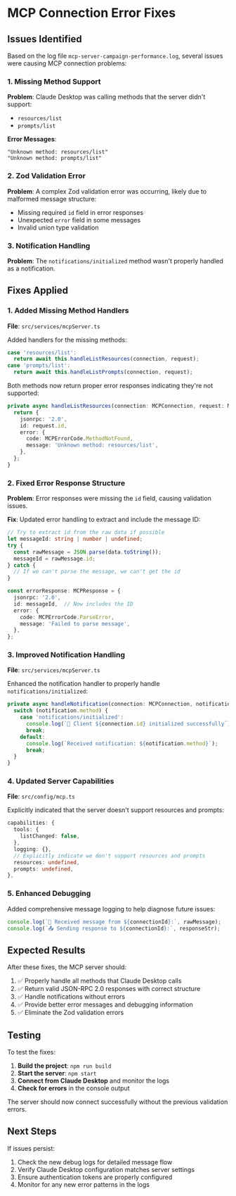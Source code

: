 # MCP Connection Error Fixes

## Issues Identified

Based on the log file `mcp-server-campaign-performance.log`, several issues were causing MCP connection problems:

### 1. Missing Method Support
**Problem**: Claude Desktop was calling methods that the server didn't support:
- `resources/list` 
- `prompts/list`

**Error Messages**:
```
"Unknown method: resources/list"
"Unknown method: prompts/list"
```

### 2. Zod Validation Error
**Problem**: A complex Zod validation error was occurring, likely due to malformed message structure:
- Missing required `id` field in error responses
- Unexpected `error` field in some messages
- Invalid union type validation

### 3. Notification Handling
**Problem**: The `notifications/initialized` method wasn't properly handled as a notification.

## Fixes Applied

### 1. Added Missing Method Handlers

**File**: `src/services/mcpServer.ts`

Added handlers for the missing methods:

```typescript
case 'resources/list':
  return await this.handleListResources(connection, request);
case 'prompts/list':
  return await this.handleListPrompts(connection, request);
```

Both methods now return proper error responses indicating they're not supported:

```typescript
private async handleListResources(connection: MCPConnection, request: MCPRequest): Promise<MCPResponse> {
  return {
    jsonrpc: '2.0',
    id: request.id,
    error: {
      code: MCPErrorCode.MethodNotFound,
      message: 'Unknown method: resources/list',
    },
  };
}
```

### 2. Fixed Error Response Structure

**Problem**: Error responses were missing the `id` field, causing validation issues.

**Fix**: Updated error handling to extract and include the message ID:

```typescript
// Try to extract id from the raw data if possible
let messageId: string | number | undefined;
try {
  const rawMessage = JSON.parse(data.toString());
  messageId = rawMessage.id;
} catch {
  // If we can't parse the message, we can't get the id
}

const errorResponse: MCPResponse = {
  jsonrpc: '2.0',
  id: messageId,  // Now includes the ID
  error: {
    code: MCPErrorCode.ParseError,
    message: 'Failed to parse message',
  },
};
```

### 3. Improved Notification Handling

**File**: `src/services/mcpServer.ts`

Enhanced the notification handler to properly handle `notifications/initialized`:

```typescript
private async handleNotification(connection: MCPConnection, notification: MCPNotification): Promise<void> {
  switch (notification.method) {
    case 'notifications/initialized':
      console.log(`🔗 Client ${connection.id} initialized successfully`);
      break;
    default:
      console.log(`Received notification: ${notification.method}`);
      break;
  }
}
```

### 4. Updated Server Capabilities

**File**: `src/config/mcp.ts`

Explicitly indicated that the server doesn't support resources and prompts:

```typescript
capabilities: {
  tools: {
    listChanged: false,
  },
  logging: {},
  // Explicitly indicate we don't support resources and prompts
  resources: undefined,
  prompts: undefined,
},
```

### 5. Enhanced Debugging

Added comprehensive message logging to help diagnose future issues:

```typescript
console.log(`📨 Received message from ${connectionId}:`, rawMessage);
console.log(`📤 Sending response to ${connectionId}:`, responseStr);
```

## Expected Results

After these fixes, the MCP server should:

1. ✅ Properly handle all methods that Claude Desktop calls
2. ✅ Return valid JSON-RPC 2.0 responses with correct structure
3. ✅ Handle notifications without errors
4. ✅ Provide better error messages and debugging information
5. ✅ Eliminate the Zod validation errors

## Testing

To test the fixes:

1. **Build the project**: `npm run build`
2. **Start the server**: `npm start`
3. **Connect from Claude Desktop** and monitor the logs
4. **Check for errors** in the console output

The server should now connect successfully without the previous validation errors.

## Next Steps

If issues persist:

1. Check the new debug logs for detailed message flow
2. Verify Claude Desktop configuration matches server settings
3. Ensure authentication tokens are properly configured
4. Monitor for any new error patterns in the logs

